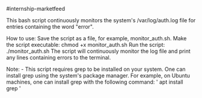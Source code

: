 #internship-marketfeed

This bash script continuously monitors the system's /var/log/auth.log file for entries containing the word "error".

How to use:
	Save the script as a file, for example, monitor_auth.sh.
	Make the script executable: chmod +x monitor_auth.sh
	Run the script: ./monitor_auth.sh
	The script will continuously monitor the log file and print any lines containing errors to the terminal.

Note: - This script requires grep to be installed on your system. One can install grep using the system's package manager. 
				For example, on Ubuntu machines, one can install grep with the following command:
				' apt install grep '
